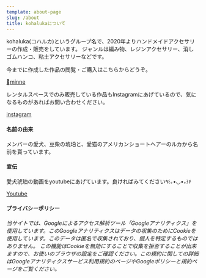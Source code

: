 ```yaml
---
template: about-page
slug: /about
title: kohalukaについて
---
```

kohaluka(コハルカ)というグループ名で、2020年よりハンドメイドアクセサリーの作成・販売をしています。
ジャンルは編み物、レジンアクセサリー、消しゴムハンコ、粘土アクセサリーなどです。

今までに作成した作品の閲覧・ご購入はこちらからどうぞ。


[minne](https://minne.com/@itach1)

レンタルスペースでのみ販売している作品もInstagramにあげているので、気になるものがあればお問い合わせください。

[instagram](https://www.instagram.com/kohaluka_handmade/?hl=en)


#### 名前の由来

メンバーの愛犬、豆柴の琥珀と、愛猫のアメリカンショートヘアーのルカから名前を貰っています。

#### 宣伝

愛犬琥珀の動画をyoutubeにあげています。良ければみてください٩꒰｡•◡•｡꒱۶

[Youtube](https://www.youtube.com/playlist?list=PLe-AgpbiKXf6lrT5ImBMSlzMwi74iV_ex)

#### プライバシーポリシー

*当サイトでは、Googleによるアクセス解析ツール「Googleアナリティクス」を使用しています。このGoogleアナリティクスはデータの収集のためにCookieを使用しています。このデータは匿名で収集されており、個人を特定するものではありません。
この機能はCookieを無効にすることで収集を拒否することが出来ますので、お使いのブラウザの設定をご確認ください。この規約に関しての詳細はGoogleアナリティクスサービス利用規約のページやGoogleポリシーと規約ページをご覧ください。*